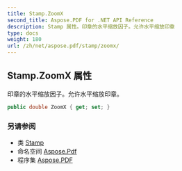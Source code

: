 ```yaml
---
title: Stamp.ZoomX
second_title: Aspose.PDF for .NET API Reference
description: Stamp 属性。印章的水平缩放因子。允许水平缩放印章
type: docs
weight: 180
url: /zh/net/aspose.pdf/stamp/zoomx/
---
```

## Stamp.ZoomX 属性

印章的水平缩放因子。允许水平缩放印章。

```csharp
public double ZoomX { get; set; }
```

### 另请参阅

* 类 [Stamp](../)
* 命名空间 [Aspose.Pdf](../../../aspose.pdf/)
* 程序集 [Aspose.PDF](../../../)